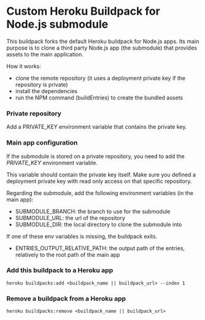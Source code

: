 # Custom Heroku Buildpack for Node.js submodule

This buildpack forks the default Heroku buildpack for Node.js apps.
Its main purpose is to clone a third party Node.js app (the submodule) that provides assets to the main application.

How it works:
- clone the remote repository (it uses a deployment private key if the repository is private)
- install the dependencies
- run the NPM command (buildEntries) to create the bundled assets

### Private repository

Add a PRIVATE_KEY environment variable that contains the private key.

### Main app configuration

If the submodule is stored on a private repository, you need to add the *PRIVATE_KEY* environment variable.

This variable should contain the private key itself.  Make sure you defined a deployment private key with read only access on that specific repository.

Regarding the submodule, add the following environment variables (in the main app):

- SUBMODULE_BRANCH: the branch to use for the submodule
- SUBMODULE_URL: the url of the repository
- SUBMODULE_DIR: the local directory to clone the submodule into

If one of these env variables is missing, the buildpack exits.

- ENTRIES_OUTPUT_RELATIVE_PATH: the output path of the entries, relatively to the root path of the main app

### Add this buildpack to a Heroku app

```
heroku buildpacks:add <buildpack_name || buildpack_url> --index 1
```

### Remove a buildpack from a Heroku app

```
heroku buildpacks:remove <buildpack_name || buildpack_url>
```
